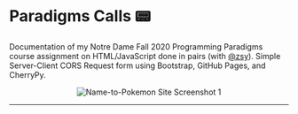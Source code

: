# Paradigms Calls :pager:
Documentation of my Notre Dame Fall 2020 Programming Paradigms course assignment on HTML/JavaScript done in pairs (with [@zsy](https://github.com/zacharysy)).
Simple Server-Client CORS Request form using Bootstrap, GitHub Pages, and CherryPy.

<p align="center">
  <img src="https://user-images.githubusercontent.com/50670255/96538089-ba358a80-1265-11eb-8bbf-84ab9bf687f0.png" alt="Name-to-Pokemon Site Screenshot 1"/>
</p>

---
